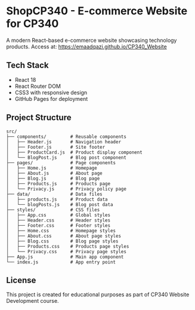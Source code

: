 # ShopCP340 - E-commerce Website for CP340

A modern React-based e-commerce website showcasing technology products.
Access at: https://emaadqazi.github.io/CP340_Website

## Tech Stack

- React 18
- React Router DOM
- CSS3 with responsive design
- GitHub Pages for deployment

## Project Structure

```
src/
├── components/         # Reusable components
│   ├── Header.js       # Navigation header
│   ├── Footer.js       # Site footer
│   ├── ProductCard.js  # Product display component
│   └── BlogPost.js     # Blog post component
├── pages/              # Page components
│   ├── Home.js         # Homepage
│   ├── About.js        # About page
│   ├── Blog.js         # Blog page
│   ├── Products.js     # Products page
│   └── Privacy.js      # Privacy policy page
├── data/               # Data files
│   ├── products.js     # Product data
│   └── blogPosts.js    # Blog post data
├── styles/             # CSS files
│   ├── App.css         # Global styles
│   ├── Header.css      # Header styles
│   ├── Footer.css      # Footer styles
│   ├── Home.css        # Homepage styles
│   ├── About.css       # About page styles
│   ├── Blog.css        # Blog page styles
│   ├── Products.css    # Products page styles
│   └── Privacy.css     # Privacy page styles
├── App.js              # Main app component
└── index.js            # App entry point
```

## License

This project is created for educational purposes as part of CP340 Website Development course.
